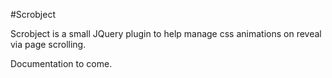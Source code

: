 #Scrobject

Scrobject is a small JQuery plugin to help manage css animations on reveal via page scrolling.

Documentation to come.